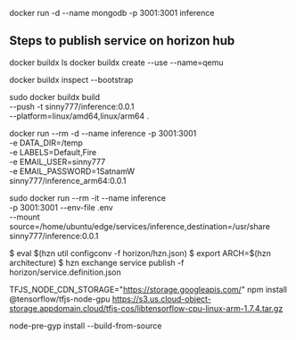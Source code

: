 
docker run -d --name mongodb -p 3001:3001 inference

## Steps to publish service on horizon hub

docker buildx ls
docker buildx create --use --name=qemu
<!-- docker buildx create --name remote --append ssh://ubuntu@192.168.1.6 -->
docker buildx inspect --bootstrap

<!-- docker buildx build --platform linux/amd64,linux/arm64,linux/arm/v7 -t ${DOCKER_IMAGE_BASE}_$ARCH:$SERVICE_VERSION --push . -->
<!-- docker buildx build --platform linux/amd64,linux/arm64 -t ${DOCKER_IMAGE_BASE}_$ARCH:$SERVICE_VERSION --push . -->


sudo docker buildx build \
  --push -t sinny777/inference:0.0.1 \
  --platform=linux/amd64,linux/arm64 .

docker run --rm -d --name inference -p 3001:3001 \
-e DATA_DIR=/temp \
-e LABELS=Default,Fire \
-e EMAIL_USER=sinny777 \
-e EMAIL_PASSWORD=1SatnamW \
sinny777/inference_arm64:0.0.1

sudo docker run --rm -it --name inference \
-p 3001:3001 --env-file .env \
--mount source=/home/ubuntu/edge/services/inference,destination=/usr/share
sinny777/inference:0.0.1

$ eval $(hzn util configconv -f horizon/hzn.json)
$ export ARCH=$(hzn architecture)
$ hzn exchange service publish -f horizon/service.definition.json


TFJS_NODE_CDN_STORAGE="https://storage.googleapis.com/" npm install @tensorflow/tfjs-node-gpu
https://s3.us.cloud-object-storage.appdomain.cloud/tfjs-cos/libtensorflow-cpu-linux-arm-1.7.4.tar.gz

node-pre-gyp install --build-from-source
